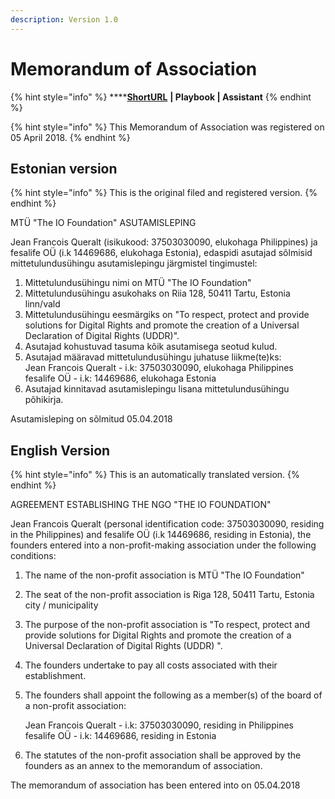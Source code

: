 ```yaml
---
description: Version 1.0
---
```


# Memorandum of Association

{% hint style="info" %}
****[**ShortURL**](https://tiof.click/TIOFLegalMemorandumOfAssociation) **| Playbook | Assistant**
{% endhint %}

{% hint style="info" %}
This Memorandum of Association was registered on 05 April 2018.
{% endhint %}

## Estonian version&#x20;

{% hint style="info" %}
This is the original filed and registered version.
{% endhint %}

MTÜ "The IO Foundation" ASUTAMISLEPING

Jean Francois Queralt (isikukood: 37503030090, elukohaga Philippines) ja fesalife OÜ (i.k 14469686, elukohaga Estonia), edaspidi asutajad sõlmisid mittetulundusühingu asutamislepingu järgmistel tingimustel:

1. Mittetulundusühingu nimi on MTÜ "The IO Foundation"
2. Mittetulundusühingu asukohaks on Riia 128, 50411 Tartu, Estonia linn/vald
3. Mittetulundusühingu eesmärgiks on "To respect, protect and provide solutions for Digital Rights and promote the creation of a Universal Declaration of Digital Rights (UDDR)".
4. Asutajad kohustuvad tasuma kõik asutamisega seotud kulud.
5. Asutajad määravad mittetulundusühingu juhatuse liikme(te)ks:\
   Jean Francois Queralt - i.k: 37503030090, elukohaga Philippines\
   fesalife OÜ - i.k: 14469686, elukohaga Estonia
6. Asutajad kinnitavad asutamislepingu lisana mittetulundusühingu põhikirja.

Asutamisleping on sõlmitud 05.04.2018

## English Version

{% hint style="info" %}
This is an automatically translated version.
{% endhint %}

AGREEMENT ESTABLISHING THE NGO "THE IO FOUNDATION"

Jean Francois Queralt (personal identification code: 37503030090, residing in the Philippines) and fesalife OÜ (i.k 14469686, residing in Estonia), the founders entered into a non-profit-making association under the following conditions:

1. The name of the non-profit association is MTÜ "The IO Foundation"
2. The seat of the non-profit association is Riga 128, 50411 Tartu, Estonia city / municipality
3. The purpose of the non-profit association is "To respect, protect and provide solutions for Digital Rights and promote the creation of a Universal Declaration of Digital Rights (UDDR) ".
4. The founders undertake to pay all costs associated with their establishment.
5.  The founders shall appoint the following as a member(s) of the board of a non-profit association:

    Jean Francois Queralt - i.k: 37503030090, residing in Philippines\
    fesalife OÜ - i.k: 14469686, residing in Estonia
6. The statutes of the non-profit association shall be approved by the founders as an annex to the memorandum of association.

The memorandum of association has been entered into on 05.04.2018
